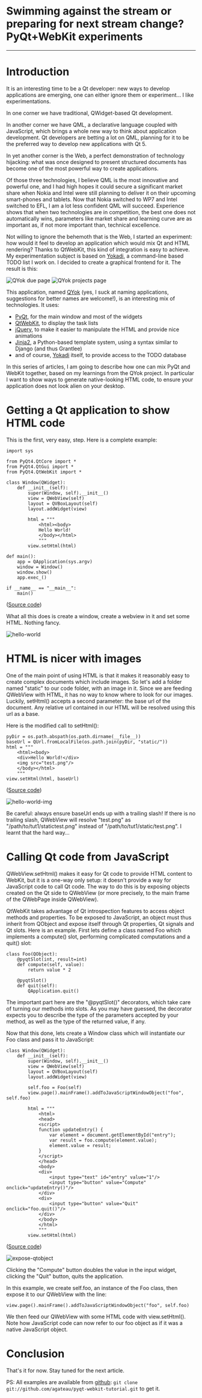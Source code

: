 # Swimming against the stream or preparing for next stream change? PyQt+WebKit experiments

----

# Introduction

It is an interesting time to be a Qt developer: new ways to develop applications are emerging, one can either ignore them or experiment... I like experimentations.

In one corner we have traditional, QWidget-based Qt development.

In another corner we have QML, a declarative language coupled with JavaScript, which brings a whole new way to think about application development. Qt developers are betting a lot on QML, planning for it to be the preferred way to develop new applications with Qt 5.

In yet another corner is the Web, a perfect demonstration of technology hijacking: what was once designed to present structured documents has become one of the most powerful way to create applications.

Of those three technologies, I believe QML is the most innovative and powerful one, and I had high hopes it could secure a significant market share when Nokia and Intel were still planning to deliver it on their upcoming smart-phones and tablets. Now that Nokia switched to WP7 and Intel switched to EFL, I am a lot less confident QML will succeed. Experience shows that when two technologies are in competition, the best one does not automatically wins, parameters like market share and learning curve are as important as, if not more important than, technical excellence.

Not willing to ignore the behemoth that is the Web, I started an experiment: how would it feel to develop an application which would mix Qt and HTML rendering? Thanks to QtWebKit, this kind of integration is easy to achieve. My experimentation subject is based on <a href="http://yokadi.github.com">Yokadi</a>, a command-line based TODO list I work on. I decided to create a graphical frontend for it. The result is this:

![QYok due page](qyok1.png)
![QYok projects page](qyok2.png)

This application, named <a href="http://github.com/agateau/qyok">QYok</a> (yes, I suck at naming applications, suggestions for better names are welcome!), is an interesting mix of technologies. It uses:

- <a href="http://www.riverbankcomputing.com/software/pyqt/">PyQt</a>, for the main window and most of the widgets
- <a href="http://trac.webkit.org/wiki/QtWebKit">QtWebKit</a>, to display the task lists
- <a href="http://jquery.com">jQuery</a>, to make it easier to manipulate the HTML and provide nice animations
- <a href="http://jinja.pocoo.org/">Jinja2</a>, a Python-based template system, using a syntax similar to Django (and thus Grantlee)
- and of course, <a href="http://yokadi.github.com">Yokadi</a> itself, to provide access to the TODO database

In this series of articles, I am going to describe how one can mix PyQt and WebKit together, based on my learnings from the QYok project. In particular I want to show ways to generate native-looking HTML code, to ensure your application does not look alien on your desktop.

# Getting a Qt application to show HTML code

This is the first, very easy, step. Here is a complete example:

    import sys

    from PyQt4.QtCore import *
    from PyQt4.QtGui import *
    from PyQt4.QtWebKit import *

    class Window(QWidget):
        def __init__(self):
            super(Window, self).__init__()
            view = QWebView(self)
            layout = QVBoxLayout(self)
            layout.addWidget(view)

            html = """
                <html><body>
                Hello World!
                </body></html>
                """
            view.setHtml(html)

    def main():
        app = QApplication(sys.argv)
        window = Window()
        window.show()
        app.exec_()

    if __name__ == "__main__":
        main()

(<a href="https://github.com/agateau/pyqt-webkit-tutorial/blob/master/tut1/hello-world.py">Source code</a>)

What all this does is create a window, create a webview in it and set some HTML. Nothing fancy.

![hello-world](hello-world.png)


# HTML is nicer with images

One of the main point of using HTML is that it makes it reasonably easy to create complex documents which include images. So let's add a folder named "static" to our code folder, with an image in it. Since we are feeding QWebView with HTML, it has no way to know where to look for our images. Luckily, setHtml() accepts a second parameter: the base url of the document. Any relative url contained in our HTML will be resolved using this url as a base.

Here is the modified call to setHtml():

    pyDir = os.path.abspath(os.path.dirname(__file__))
    baseUrl = QUrl.fromLocalFile(os.path.join(pyDir, "static/"))
    html = """
        <html><body>
        <div>Hello World!</div>
        <img src="test.png"/>
        </body></html>
        """
    view.setHtml(html, baseUrl)

(<a href="https://github.com/agateau/pyqt-webkit-tutorial/blob/master/tut1/hello-world-img.py">Source code</a>)

![hello-world-img](hello-world-img.png)

Be careful: always ensure baseUrl ends up with a trailing slash! If there is no trailing slash, QWebView will resolve "test.png" as "/path/to/tut1/statictest.png" instead of "/path/to/tut1/static/test.png". I learnt that the hard way...

# Calling Qt code from JavaScript

QWebView.setHtml() makes it easy for Qt code to provide HTML content to WebKit, but it is a one-way only setup: it doesn't provide a way for JavaScript code to call Qt code. The way to do this is by exposing objects created on the Qt side to QWebView (or more precisely, to the main frame of the QWebPage inside QWebView).

QtWebKit takes advantage of Qt introspection features to access object methods and properties. To be exposed to JavaScript, an object must thus inherit from QObject and expose itself through Qt properties, Qt signals and Qt slots. Here is an example. First lets define a class named Foo which implements a compute() slot, performing complicated computations and a quit() slot:

    class Foo(QObject):
        @pyqtSlot(int, result=int)
        def compute(self, value):
            return value * 2

        @pyqtSlot()
        def quit(self):
            QApplication.quit()

The important part here are the "@pyqtSlot()" decorators, which take care of turning our methods into slots. As you may have guessed, the decorator expects you to describe the type of the parameters accepted by your method, as well as the type of the returned value, if any.

Now that this done, lets create a Window class which will instantiate our Foo class and pass it to JavaScript:

    class Window(QWidget):
        def __init__(self):
            super(Window, self).__init__()
            view = QWebView(self)
            layout = QVBoxLayout(self)
            layout.addWidget(view)

            self.foo = Foo(self)
            view.page().mainFrame().addToJavaScriptWindowObject("foo", self.foo)

            html = """
                <html>
                <head>
                <script>
                function updateEntry() {
                    var element = document.getElementById("entry");
                    var result = foo.compute(element.value);
                    element.value = result;
                }
                </script>
                </head>
                <body>
                <div>
                    <input type="text" id="entry" value="1"/>
                    <input type="button" value="Compute" onclick="updateEntry()"/>
                </div>
                <div>
                    <input type="button" value="Quit" onclick="foo.quit()"/>
                </div>
                </body>
                </html>
                """
            view.setHtml(html)

(<a href="https://github.com/agateau/pyqt-webkit-tutorial/blob/master/tut1/expose-qtobject.py">Source code</a>)

![expose-qtobject](expose-qtobject.png)

Clicking the "Compute" button doubles the value in the input widget, clicking the "Quit" button, quits the application.

In this example, we create self.foo, an instance of the Foo class, then expose it to our QWebView with the line:

    view.page().mainFrame().addToJavaScriptWindowObject("foo", self.foo)

We then feed our QWebView with some HTML code with view.setHtml(). Note how JavaScript code can now refer to our foo object as if it was a native JavaScript object.

# Conclusion

That's it for now. Stay tuned for the next article. 

PS: All examples are available from <a href="http://github.com/agateau/pyqt-webkit-tutorial">github</a>: `git clone git://github.com/agateau/pyqt-webkit-tutorial.git` to get it.
